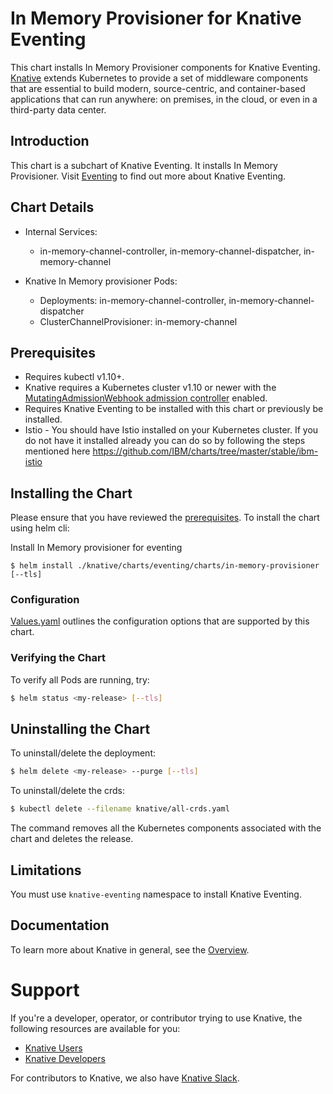 # In Memory Provisioner for Knative Eventing

This chart installs In Memory Provisioner components for Knative Eventing.
[Knative](https://github.com/knative/) extends Kubernetes to provide a set of middleware components that are essential to build modern, source-centric, and container-based applications that can run anywhere: on premises, in the cloud, or even in a third-party data center.

## Introduction

This chart is a subchart of Knative Eventing. It installs In Memory Provisioner. Visit [Eventing](https://github.com/knative/eventing/blob/master/README.md) to find out more about Knative Eventing.

## Chart Details

- Internal Services:
    - in-memory-channel-controller, in-memory-channel-dispatcher, in-memory-channel

- Knative In Memory provisioner Pods:
    - Deployments: in-memory-channel-controller, in-memory-channel-dispatcher
    - ClusterChannelProvisioner: in-memory-channel

## Prerequisites

- Requires kubectl v1.10+.
- Knative requires a Kubernetes cluster v1.10 or newer with the
[MutatingAdmissionWebhook admission controller](https://kubernetes.io/docs/reference/access-authn-authz/admission-controllers/#how-do-i-turn-on-an-admission-controller)
enabled.
- Requires Knative Eventing to be installed with this chart or previously be installed.
- Istio - You should have Istio installed on your Kubernetes cluster. If you do not have it installed already you can do so by following the steps mentioned here https://github.com/IBM/charts/tree/master/stable/ibm-istio

## Installing the Chart

Please ensure that you have reviewed the [prerequisites](#prerequisites).
To install the chart using helm cli:

Install In Memory provisioner for eventing
```
$ helm install ./knative/charts/eventing/charts/in-memory-provisioner [--tls]
```

### Configuration

[Values.yaml](./values.yaml) outlines the configuration options that are supported by this chart.

### Verifying the Chart

To verify all Pods are running, try:
```bash
$ helm status <my-release> [--tls]
```

## Uninstalling the Chart

To uninstall/delete the deployment:

```bash
$ helm delete <my-release> --purge [--tls]
```

To uninstall/delete the crds:
```bash
$ kubectl delete --filename knative/all-crds.yaml
```

The command removes all the Kubernetes components associated with the chart and deletes the release.

## Limitations

You must use `knative-eventing` namespace to install Knative Eventing.

## Documentation

To learn more about Knative in general, see the [Overview](https://github.com/knative/docs/blob/master/README.md).

# Support

If you're a developer, operator, or contributor trying to use Knative, the
following resources are available for you:

- [Knative Users](https://groups.google.com/forum/#!forum/knative-users)
- [Knative Developers](https://groups.google.com/forum/#!forum/knative-dev)

For contributors to Knative, we also have [Knative Slack](https://slack.knative.dev).
